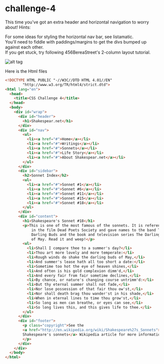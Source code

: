 # challenge-4
This time you've got an extra header and horizontal navigation to worry about!
Hints:

For some ideas for styling the horizontal nav bar, see listamatic.<br>
You'll need to fiddle with paddings/margins to get the divs bumped up against each other.<br>
If you get stuck, try following 456BereaStreet's 2-column layout tutorial.<br>

![alt tag](https://upload.wikimedia.org/wikipedia/commons/e/ef/Csschallenge4.png)

Here is the Html files 
```html
<!DOCTYPE HTML PUBLIC "-//W3C//DTD HTML 4.01//EN"
        "http://www.w3.org/TR/html4/strict.dtd">
<html lang="en">
  <head>
    <title>CSS Challenge 4</title>
  </head>
  <body>
    <div id="wrap">
      <div id="header">
        <h1>Shakespear.net</h1>
      </div>
      <div id="nav">
        <ul>
          <li><a href="#">Home</a></li>
          <li><a href="#">Writings</a></li>
          <li><a href="#">Sonnets</a></li>
          <li><a href="#">Life Story</a></li>
          <li><a href="#">About Shakespear.net</a></li>
        </ul>
      </div>
      <div id="sidebar">
        <h2>Sonnet Index</h2>
        <ul>
          <li><a href="#">Sonnet #1</a></li>
          <li><a href="#">Sonnet #6</a></li>
          <li><a href="#">Sonnet #11</a></li>
          <li><a href="#">Sonnet #15</a></li>
          <li><a href="#">Sonnet #18</a></li>
        </ul>
      </div>
      <div id="content">
        <h1>Shakespeare's Sonnet #18</h1>
        <p>This is one of the most famous of the sonnets. It is referenced
            in the film Dead Poets Society and gave names to the band The
            Darling Buds and the book and television series The Darling Buds
            of May. Read it and weep!</p>
        <ul>
          <li>Shall I compare thee to a summer's day?</li>
          <li>Thou art more lovely and more temperate:</li>
          <li>Rough winds do shake the darling buds of May,</li>
          <li>And summer's lease hath all too short a date:</li>
          <li>Sometime too hot the eye of heaven shines,</li>
          <li>And often is his gold complexion dimm'd,</li>
          <li>And every fair from fair sometime declines,</li>
          <li>By chance, or nature's changing course untrimm'd:</li>
          <li>But thy eternal summer shall not fade,</li>
          <li>Nor lose possession of that fair thou ow'st,</li>
          <li>Nor shall death brag thou wander'st in his shade,</li>
          <li>When in eternal lines to time thou grow'st,</li>
          <li>So long as men can breathe, or eyes can see,</li>
          <li>So long lives this, and this gives life to thee.</li>
        </ul>
      </div>
      <div id="footer">
        <p class="copyright">See the 
        <a href="http://en.wikipedia.org/wiki/Shakespeare%27s_Sonnets">
        Shakespeare's sonnets</a> Wikipedia article for more information
        </p>
      </div>
    </div>
  </body>
</html>

```
